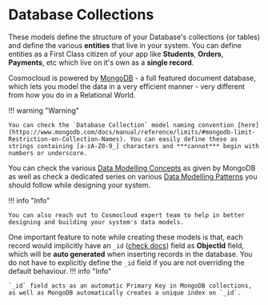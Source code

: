 # Database Collections

These models define the structure of your Database's collections (or tables) and define the various **entities** that live in your system. You can define entities as a First Class citizen of your app like **Students**, **Orders**, **Payments**, etc which live on it's own as a **single record**.

Cosmocloud is powered by [MongoDB](https://mongodb.com) - a full featured document database, which lets you model the data in a very efficient manner - very different from how you do in a Relational World.

!!! warning "Warning"
    
    You can check the `Database Collection` model naming convention [here](https://www.mongodb.com/docs/manual/reference/limits/#mongodb-limit-Restriction-on-Collection-Names). You can easily define these as strings containing [a-zA-Z0-9_] characters and ***cannot*** begin with numbers or underscore.

You can check the various [Data Modelling Concepts](https://www.mongodb.com/docs/manual/core/data-modeling-introduction/) as given by MongoDB as well as check a dedicated series on various [Data Modelling Patterns](https://www.mongodb.com/blog/post/building-with-patterns-a-summary) you should follow while designing your system.

!!! info "Info"

    You can also reach out to Cosmocloud expert team to help in better designing and building your system's data models.

One important feature to note while creating these models is that, each record would implicitly have an `_id` ([check docs](https://www.mongodb.com/docs/manual/core/document/)) field as **ObjectId** field, which will be **auto generated** when inserting records in the database. You do not have to explicitly define the `_id` field if you are not overriding the default behaviour.
!!! info "Info"
    
    `_id` field acts as an automatic Primary Key in MongoDB collections, as well as MongoDB automatically creates a unique index on `_id`.